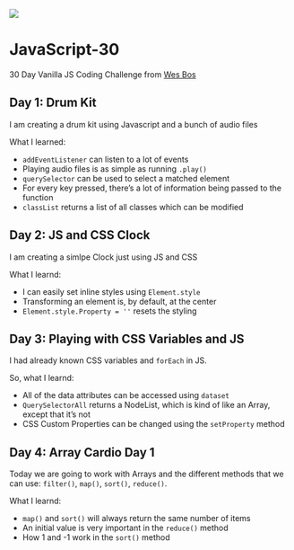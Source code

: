 ![](https://javascript30.com/images/JS3-social-share.png)

# JavaScript-30
30 Day Vanilla JS Coding Challenge from [Wes Bos](https://github.com/wesbos/JavaScript30)

## Day 1: Drum Kit
I am creating a drum kit using Javascript and a bunch of audio files

What I learned:
- ```addEventListener``` can listen to a lot of events
- Playing audio files is as simple as running ```.play()```
- ```querySelector``` can be used to select a matched element
- For every key pressed, there’s a lot of information being passed to the function
- ```classList``` returns a list of all classes which can be modified

## Day 2: JS and CSS Clock
I am creating a simlpe Clock just using JS and CSS

What I learnd:
- I can easily set inline styles using ```Element.style```
- Transforming an element is, by default, at the center
- ```Element.style.Property = ''``` resets the styling

## Day 3: Playing with CSS Variables and JS
I had already known CSS variables and ```forEach``` in JS.

So, what I learnd:
- All of the data attributes can be accessed using ```dataset```
- ```QuerySelectorAll``` returns a NodeList, which is kind of like an Array, except that it’s not
- CSS Custom Properties can be changed using the ```setProperty``` method
## Day 4: Array Cardio Day 1
Today we are going to work with Arrays and the different methods that we can use: ```filter()```, ```map()```, ```sort()```, ```reduce()```.

What I learnd:
- ```map()``` and ```sort()``` will always return the same number of items
- An initial value is very important in the ```reduce()``` method
- How 1 and -1 work in the ```sort()``` method
